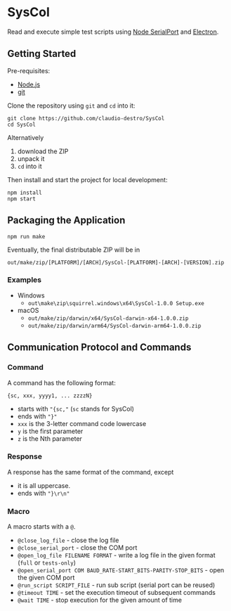# SysCol

Read and execute simple test scripts using [Node SerialPort](https://serialport.io) and [Electron](https://www.electronjs.org).

## Getting Started

Pre-requisites:

- [Node.js](https://nodejs.org/)
- [git](https://git-scm.com)

Clone the repository using `git` and `cd` into it:

```shell
git clone https://github.com/claudio-destro/SysCol
cd SysCol
```

Alternatively

1. download the ZIP
2. unpack it
3. `cd` into it

Then install and start the project for local development:

```shell
npm install
npm start
```

## Packaging the Application

```shell
npm run make
```

Eventually, the final distributable ZIP will be in

`out/make/zip/[PLATFORM]/[ARCH]/SysCol-[PLATFORM]-[ARCH]-[VERSION].zip`

### Examples

- Windows
  - `out\make\zip\squirrel.windows\x64\SysCol-1.0.0 Setup.exe`
- macOS
    - `out/make/zip/darwin/x64/SysCol-darwin-x64-1.0.0.zip`
    - `out/make/zip/darwin/arm64/SysCol-darwin-arm64-1.0.0.zip`


## Communication Protocol and Commands

### Command

A command has the following format:

```
{sc, xxx, yyyy1, ... zzzzN}
```

- starts with `"{sc,"` (`sc` stands for SysCol)
- ends with `"}"`
- `xxx` is the 3-letter command code lowercase
- `y` is the first parameter
- `z` is the Nth parameter

### Response

A response has the same format of the command, except

- it is all uppercase.
- ends with `"}\r\n"`

### Macro

A macro starts with a `@`.

- `@close_log_file` - close the log file
- `@close_serial_port` - close the COM port
- `@open_log_file FILENAME FORMAT` - write a log file in the given format (`full` or `tests-only`) 
- `@open_serial_port COM BAUD_RATE-START_BITS-PARITY-STOP_BITS` - open the given COM port
- `@run_script SCRIPT_FILE` - run sub script (serial port can be reused)
- `@timeout TIME` - set the execution timeout of subsequent commands
- `@wait TIME` - stop execution for the given amount of time
